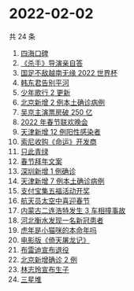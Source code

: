 # 2022-02-02

共 24 条

<!-- BEGIN -->
<!-- 最后更新时间 Wed Feb 02 2022 11:13:04 GMT+0800 (China Standard Time) -->

1. [四海口碑](https://www.zhihu.com/search?q=四海)
1. [《杀手》导演亲自答](https://www.zhihu.com/search?q=这个杀手不太冷静)
1. [国足不敌越南无缘 2022 世界杯](https://www.zhihu.com/search?q=国足)
1. [韩东君告别平河](https://www.zhihu.com/search?q=长津湖)
1. [少年歌行 2 更新](https://www.zhihu.com/search?q=少年歌行)
1. [北京新增 2 例本土确诊病例](https://www.zhihu.com/search?q=北京疫情)
1. [吴京主演票房破 250 亿](https://www.zhihu.com/search?q=吴京主演票房)
1. [2022 年春节联欢晚会](https://www.zhihu.com/search?q=2022年央视春晚)
1. [天津新增 12 例阳性感染者](https://www.zhihu.com/search?q=天津疫情)
1. [索尼收购《命运》开发商](https://www.zhihu.com/search?q=索尼收购bungie)
1. [只此青绿](https://www.zhihu.com/search?q=只此青绿)
1. [春节拜年文案](https://www.zhihu.com/search?q=拜年文案)
1. [深圳新增 1 例确诊](https://www.zhihu.com/search?q=深圳疫情)
1. [天津新增 7 例本土确诊病例](https://www.zhihu.com/search?q=天津疫情)
1. [支付宝集五福活动开奖](https://www.zhihu.com/search?q=支付宝集五福)
1. [航天员太空中喜迎春节](https://www.zhihu.com/search?q=航天员太空过年)
1. [内蒙古二连浩特发生 3 车相撞事故](https://www.zhihu.com/search?q=内蒙古二连浩特)
1. [河北衡水发现一名新冠患者](https://www.zhihu.com/search?q=河北衡水疫情)
1. [虎年是小猫咪的本命年吗](https://www.zhihu.com/search?q=猫的本命年)
1. [电影版《倚天屠龙记》](https://www.zhihu.com/search?q=倚天屠龙记)
1. [布雷迪宣布退役](https://www.zhihu.com/search?q=布雷迪)
1. [北京新增确诊 2 例](https://www.zhihu.com/search?q=北京疫情)
1. [林志玲宣布生子](https://www.zhihu.com/search?q=林志玲)
1. [三星堆](https://www.zhihu.com/search?q=三星堆)

<!-- END -->
